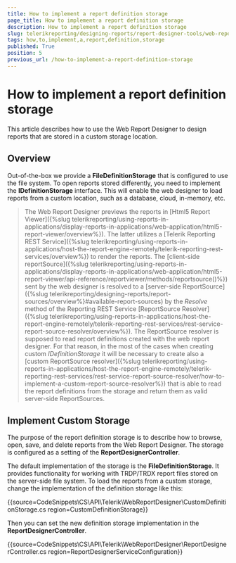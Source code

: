 ```yaml
---
title: How to implement a report definition storage
page_title: How to implement a report definition storage 
description: How to implement a report definition storage
slug: telerikreporting/designing-reports/report-designer-tools/web-report-designer/how-to-implement-a-report-definition-storage
tags: how,to,implement,a,report,definition,storage
published: True
position: 5
previous_url: /how-to-implement-a-report-definition-storage
---
```


# How to implement a report definition storage

This article describes how to use the Web Report Designer to design reports that are stored in a custom storage location.       

## Overview

Out-of-the-box we provide a __FileDefinitionStorage__ that is configured to use the file system. To open reports stored differently, you need to implement the __IDefinitionStorage__ interface. This will enable the web designer to load reports from a custom location, such as a database, cloud, in-memory, etc. 

> The Web Report Designer previews the reports in [Html5 Report Viewer]({%slug telerikreporting/using-reports-in-applications/display-reports-in-applications/web-application/html5-report-viewer/overview%}). The latter utilizes a [Telerik Reporting REST Service]({%slug telerikreporting/using-reports-in-applications/host-the-report-engine-remotely/telerik-reporting-rest-services/overview%}) to render the reports. The [client-side reportSource]({%slug telerikreporting/using-reports-in-applications/display-reports-in-applications/web-application/html5-report-viewer/api-reference/reportviewer/methods/reportsource()%}) sent by the web designer is resolved to a [server-side ReportSource]({%slug telerikreporting/designing-reports/report-sources/overview%}#available-report-sources) by the *Resolve* method of the Reporting REST Service [ReportSource Resolver]({%slug telerikreporting/using-reports-in-applications/host-the-report-engine-remotely/telerik-reporting-rest-services/rest-service-report-source-resolver/overview%}). The ReportSource resolver is supposed to read report definitions created with the web report designer. For that reason, in the most of the cases when creating custom *IDefinitionStorage* it will be necessary to create also a [custom ReportSource resolver]({%slug telerikreporting/using-reports-in-applications/host-the-report-engine-remotely/telerik-reporting-rest-services/rest-service-report-source-resolver/how-to-implement-a-custom-report-source-resolver%}) that is able to read the report definitions from the storage and return them as valid server-side ReportSources.         


## Implement Custom Storage

The purpose of the report definition storage is to describe how to browse, open, save, and delete reports from the Web Report Designer. The storage is configured as a setting of the __ReportDesignerController__. 

The default implementation of the storage is the __FileDefinitionStorage__. It provides functionality for working with TRDP/TRDX report files stored on the server-side file system. To load the reports from a custom storage, change the implementation of the definition storage like this: 

{{source=CodeSnippets\CS\API\Telerik\WebReportDesigner\CustomDefinitionStorage.cs region=CustomDefinitionStorage}}

Then you can set the new definition storage implementation in the __ReportDesignerController__. 

{{source=CodeSnippets\CS\API\Telerik\WebReportDesigner\ReportDesignerController.cs region=ReportDesignerServiceConfiguration}}

